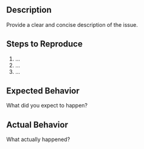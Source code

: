 ## Description

Provide a clear and concise description of the issue.

## Steps to Reproduce

1. ...
2. ...
3. ...

## Expected Behavior

What did you expect to happen?

## Actual Behavior

What actually happened?